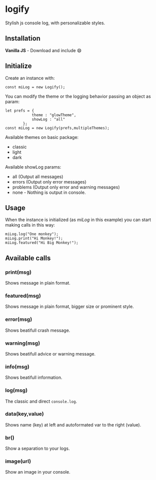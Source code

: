 # logify
Stylish js console log, with personalizable styles.

## Installation

**Vanilla JS** - Download and include 😄

## Initialize

Create an instance with:

`const miLog = new Logify();`

You can modify the theme or the logging behavior passing an object as param:

```
let prefs = {
            theme : "glowTheme",
            showLog : "all"
        };
const miLog = new Logify(prefs,multipleThemes);
```
Available themes on basic package:
 - classic
 - light
 - dark

Available showLog params:
 - all (Output all messages)
 - errors (Output only error messages)
 - problems (Output only error and warning messages)
 - none - Nothing is output in console.

## Usage

When the instance is initialized (as *miLog* in this example) you can start making calls in this way:

```
miLog.log("One monkey");
miLog.print("Hi Monkey!");
miLog.featured("Hi Big Monkey!");
```

## Available calls

### print(msg)
Shows message in plain format.

### featured(msg)
Shows message in plain format, bigger size or prominent style.

### error(msg)
Shows beatifull crash message.

### warning(msg)
Shows beatifull advice or warning message.

### info(msg)
Shows beatifull information.

### log(msg)
The classic and direct `console.log`.

### data(key,value)
Shows name (key) at left and autoformated var to the right (value).

### br()
Show a separation to your logs.

### image(url)
Show an image in your console.